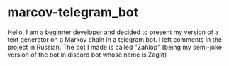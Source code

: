 # marcov-telegram_bot
Hello, I am a beginner developer and decided to present my version of a text generator on a Markov chain in a telegram bot. I left comments in the project in Russian. The bot I made is called "Zahlop" (being my semi-joke version of the bot in discord bot whose name is Zaglit)
